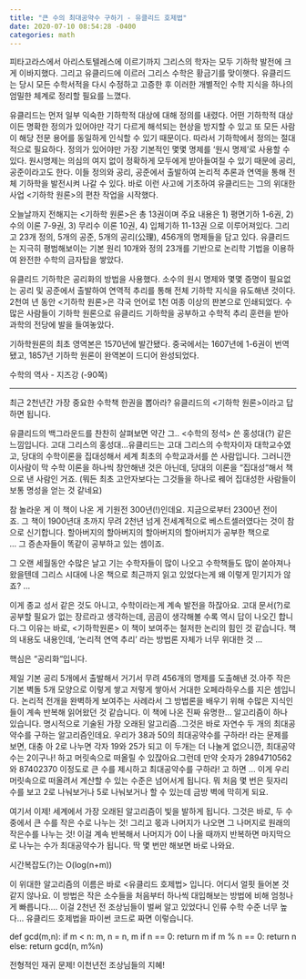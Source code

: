 ```yaml
---
title: "큰 수의 최대공약수 구하기 - 유클리드 호제법"
date: 2020-07-10 08:54:28 -0400
categories: math
---
```


피타고라스에서 아리스토텔레스에 이르기까지 그리스의 학자는 모두 기하학 발전에 크게 이바지했다. 그리고 유클리드에 이르러 그리스 수학은 황금기를 맞이햇다. 유클리드는 당시 모든 수학서적을 다시 수정하고 고증한 후 이러한 개별적인 수학 지식을 하나의 엄밀한 체계로 정리할 필요를 느꼈다.

유클리드는 먼저 일부 익숙한 기하학적 대상에 대해 정의를 내렸다. 어떤 기하학적 대상이든 명확한 정의가 있어야만 각기 다르게 해석되는 현상을 방지할 수 있고 또 모든 사람이 해당 전문 용어를 동일하게 인식할 수 있기 때문이다. 따라서 기하학에서 정의는 절대적으로 필요하다. 정의가 있어야만 가장 기본적인 몇몇 명제를 ‘원시 명제’로 사용할 수 있다.
원시명제는 의심의 여지 없이 정확하게 모두에게 받아들여질 수 있기 때문에 공리, 공준이라고도 한다. 이들 정의와 공리, 공준에서 출발하여 논리적 추론과 연역을 통해 전체 기하학을 발전시켜 나갈 수 있다.
바로 이런 사고에 기초하여 유클리드는 그의 위대한 사업 <기하학 원론>의 편찬 작업을 시작했다.

오늘날까지 전해지는 <기하학 원론>은 총 13권이며 주요 내용은 1) 평면기하 1-6권, 2) 수의 이론 7-9권, 3) 무리수 이론 10권, 4) 입체기하 11-13권 으로 이루어져있다. 그리고 23개 정의, 5개의 공준, 5개의 공리(公理), 456개의 명제들을 담고 있다.
유클리드는 지극히 평범해보이는 기본 원리 10개와 정의 23개를 기반으로 논리학 기법을 이용하여 완전한 수학의 금자탑을 쌓았다. 

유클리드 기하학은 공리화의 방법을 사용했다. 소수의 원시 명제와 몇몇 증명이 필요없는 공리 및 공준에서 출발하여 연역적 추리를 통해 전체 기하학 지식을 유도해낸 것이다.
2천여 년 동안 <기하학 원론>은 각국 언어로 1천 여종 이상의 판본으로 인쇄되었다. 수많은 사람들이 기하학 원론으로 유클리드 기하학을 공부하고 수학적 추리 훈련을 받아 과학의 전당에 발을 들여놓았다.

기하학원론의 최초 영역본은 1570년에 발간됐다. 중국에서는 1607년에 1-6권이 번역됐고, 1857년 기하학 원론이 완역본이 드디어 완성되었다.

수학의 역사 - 지즈강 (-90쪽)


-------------

최근 2천년간 가장 중요한 수학책 한권을 뽑아라? 유클리드의 <기하학 원론>이라고 답하면 됩니다.

유클리드의 백그라운드를 찬찬히 살펴보면 약간 그.. <수학의 정석> 쓴 홍성대(?) 같은 느낌입니다. 고대 그리스의 홍성대…유클리드는 고대 그리스의 수학자이자 대학교수였고, 당대의 수학이론을 집대성해서 세계 최초의 수학교과서를 쓴 사람입니다. 그러니깐 이사람이 막 수학 이론을 하나씩 창안해낸 것은 아닌데, 당대의 이론을 “집대성“해서 책으로 낸 사람인 거죠. (뭐든 최초 고안자보다는 그것들을 하나로 꿰어 집대성한 사람들이 보통 명성을 얻는 것 같네요)

참 놀라운 게 이 책이 나온 게 기원전 300년(!)인데요. 지금으로부터 2300년 전이죠. 그 책이 1900년대 초까지 무려 2천년 넘게 전세계적으로 베스트셀러였다는 것이 참으로 신기합니다. 할아버지의 할아버지의 할아버지의 할아버지가 공부한 책으로 … 그 증손자들이 똑같이 공부하고 있는 셈이죠.

그 오랜 세월동안 수많은 날고 기는 수학자들이 많이 나오고 수학책들도 많이 쏟아져나왔을텐데 그리스 시대에 나온 책으로 최근까지 읽고 있었다는게 왜 이렇게 믿기지가 않죠? …

이게 종교 성서 같은 것도 아니고, 수학이라는게 계속 발전을 하잖아요. 고대 문서(?)로 공부할 필요가 없는 장르라고 생각하는데, 곰곰이 생각해볼 수록 역시 답이 나오긴 합니다.그 이유는 바로, <기하학원론> 이 책이 보여주는 철저한 논리의 힘인 것 같습니다. 책의 내용도 내용인데, ‘논리적 연역 추리’ 라는 방법론 자체가 너무 위대한 것 …

핵심은 “공리화“입니다.

제일 기본 공리 5개에서 출발해서 거기서 무려 456개의 명제를 도출해낸 것.아주 작은 기본 벽돌 5개 모양으로 이렇게 쌓고 저렇게 쌓아서 거대한 오페라하우스를 지은 셈입니다. 논리적 전개을 완벽하게 보여주는 사례라서 그 방법론을 배우기 위해 수많은 지식인들이 계속 반복해 읽어왔던 것 같습니다.
이 책에 나온 진짜 유명한… 알고리즘이 하나 있습니다. 명시적으로 기술된 가장 오래된 알고리즘..그것은 바로
자연수 두 개의 최대공약수를 구하는 알고리즘인데요.
우리가 38과 50의 최대공약수를 구하라! 라는 문제를 보면, 대충 아 2로 나누면 각자 19와 25가 되고 이 두개는 더 나눌게 없으니깐, 최대공약수는 2이구나! 하고 머릿속으로 떠올릴 수 있잖아요.그런데 만약 숫자가 2894710562 와 87402370 이정도로 큰 수를 제시하고 최대공약수를 구하라! 고 하면 …
 이게 우리 머릿속으로 떠올려서 계산할 수 있는 수준은 넘어서게 됩니다. 뭐 처음 몇 번은 뒷자리 수를 보고 2로 나눠보거나 5로 나눠보거나 할 수 있는데 금방 벽에 막히게 되요.
 
 
 여기서 이제! 세계에서 가장 오래된 알고리즘이 빛을 발하게 됩니다. 그것은 바로, 두 수 중에서 큰 수를 작은 수로 나누는 것! 그리고 몫과 나머지가 나오면 그 나머지로 원래의 작은수를 나누는 것! 이걸 계속 반복해서 나머지가 0이 나올 때까지 반복하면 마지막으로 나누는 수가 최대공약수가 됩니다. 딱 몇 번만 해보면 바로 나와요.
 
 시간복잡도(?)는 O(log(n+m))
 
 이 위대한 알고리즘의 이름은 바로 <유클리드 호제법> 입니다. 어디서 얼핏 들어본 것 같지 않나요. 이 방법은 작은 소수들을 처음부터 하나씩 대입해보는 방법에 비해 엄청나게 빠릅니다.… 이걸 2천년 전 조상님들이 벌써 알고 있었다니 인류 수학 수준 너무 높다…
 유클리드 호제법을 파이썬 코드로 짜면 이렇습니다.
 
 def gcd(m,n):
	if m < n:
		m, n = n, m
	if n == 0:
		return m
    if m % n == 0:
		return n
	else:
		return gcd(n, m%n)


전형적인 재귀 문제! 이천년전 조상님들의 지혜!